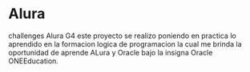 # Alura
challenges Alura G4
este proyecto se realizo poniendo en practica lo aprendido en la formacion logica de programacion la cual me brinda la oportunidad de aprende ALura y Oracle bajo
la insigna Oracle ONEEducation.
